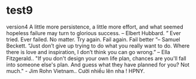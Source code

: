 # test9
version4
A little more persistence, a little more effort, and what seemed hopeless failure may turn to glorious success. – Elbert Hubbard.
” Ever tried. Ever failed. No matter. Try again. Fail again. Fail better “– Samuel Beckett.
“Just don’t give up trying to do what you really want to do. Where there is love and inspiration, I don’t think you can go wrong.” – Ella Fitzgerald..
"If you don't design your own life plan, chances are you'll fall into someone else's plan. And guess what they have planned for you? Not much." - Jim Rohn
Vietnam..
Cười nhiều lên nha !
HPNY.
